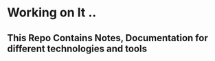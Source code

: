 # Working on It ..

## This Repo Contains Notes, Documentation for different technologies and tools
